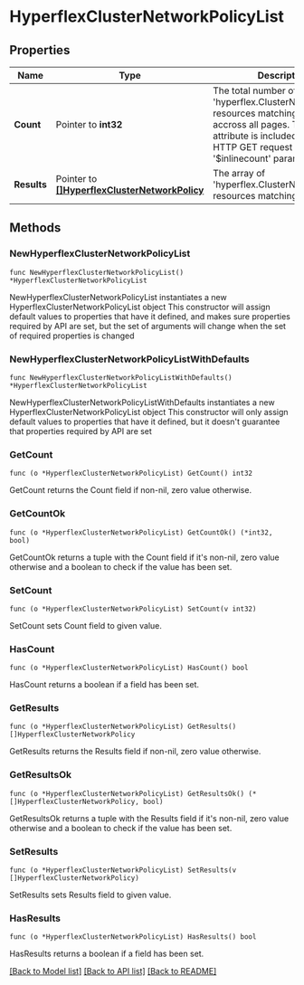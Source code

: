 # HyperflexClusterNetworkPolicyList

## Properties

Name | Type | Description | Notes
------------ | ------------- | ------------- | -------------
**Count** | Pointer to **int32** | The total number of &#39;hyperflex.ClusterNetworkPolicy&#39; resources matching the request, accross all pages. The &#39;Count&#39; attribute is included when the HTTP GET request includes the &#39;$inlinecount&#39; parameter. | [optional] 
**Results** | Pointer to [**[]HyperflexClusterNetworkPolicy**](hyperflex.ClusterNetworkPolicy.md) | The array of &#39;hyperflex.ClusterNetworkPolicy&#39; resources matching the request. | [optional] 

## Methods

### NewHyperflexClusterNetworkPolicyList

`func NewHyperflexClusterNetworkPolicyList() *HyperflexClusterNetworkPolicyList`

NewHyperflexClusterNetworkPolicyList instantiates a new HyperflexClusterNetworkPolicyList object
This constructor will assign default values to properties that have it defined,
and makes sure properties required by API are set, but the set of arguments
will change when the set of required properties is changed

### NewHyperflexClusterNetworkPolicyListWithDefaults

`func NewHyperflexClusterNetworkPolicyListWithDefaults() *HyperflexClusterNetworkPolicyList`

NewHyperflexClusterNetworkPolicyListWithDefaults instantiates a new HyperflexClusterNetworkPolicyList object
This constructor will only assign default values to properties that have it defined,
but it doesn't guarantee that properties required by API are set

### GetCount

`func (o *HyperflexClusterNetworkPolicyList) GetCount() int32`

GetCount returns the Count field if non-nil, zero value otherwise.

### GetCountOk

`func (o *HyperflexClusterNetworkPolicyList) GetCountOk() (*int32, bool)`

GetCountOk returns a tuple with the Count field if it's non-nil, zero value otherwise
and a boolean to check if the value has been set.

### SetCount

`func (o *HyperflexClusterNetworkPolicyList) SetCount(v int32)`

SetCount sets Count field to given value.

### HasCount

`func (o *HyperflexClusterNetworkPolicyList) HasCount() bool`

HasCount returns a boolean if a field has been set.

### GetResults

`func (o *HyperflexClusterNetworkPolicyList) GetResults() []HyperflexClusterNetworkPolicy`

GetResults returns the Results field if non-nil, zero value otherwise.

### GetResultsOk

`func (o *HyperflexClusterNetworkPolicyList) GetResultsOk() (*[]HyperflexClusterNetworkPolicy, bool)`

GetResultsOk returns a tuple with the Results field if it's non-nil, zero value otherwise
and a boolean to check if the value has been set.

### SetResults

`func (o *HyperflexClusterNetworkPolicyList) SetResults(v []HyperflexClusterNetworkPolicy)`

SetResults sets Results field to given value.

### HasResults

`func (o *HyperflexClusterNetworkPolicyList) HasResults() bool`

HasResults returns a boolean if a field has been set.


[[Back to Model list]](../README.md#documentation-for-models) [[Back to API list]](../README.md#documentation-for-api-endpoints) [[Back to README]](../README.md)


